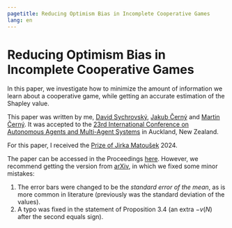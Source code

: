 ```yaml
---
pagetitle: Reducing Optimism Bias in Incomplete Cooperative Games
lang: en
---
```


# Reducing Optimism Bias in Incomplete Cooperative Games

In this paper, we investigate how to minimize the amount of information we
learn about a cooperative game, while getting an accurate estimation of the
Shapley value.

This paper was written by me, [David Sychrovský](https://kam.mff.cuni.cz/~sychrovsky/), [Jakub Černý](https://www.cernyjakub.com/) and [Martin Černý](https://kam.mff.cuni.cz/~cerny/).
It was accepted to the [23rd International Conference on Autonomous Agents and Multi-Agent Systems](https://www.aamas2024-conference.auckland.ac.nz/) in Auckland, New Zealand.

For this paper, I received the [Prize of Jirka Matoušek](https://www.mff.cuni.cz/en/kam/research/prize-of-jirka-matousek) 2024.

The paper can be accessed in the Proceedings [here](https://www.ifaamas.org/Proceedings/aamas2024/pdfs/p1847.pdf).
However, we recommend getting the version from [arXiv](https://arxiv.org/abs/2402.01930), in which we fixed some minor mistakes:

1. The error bars were changed to be the _standard error of the mean_, as is more common in literature (previously was the standard deviation of the values).
2. A typo was fixed in the statement of Proposition 3.4 (an extra $-v(N)$ after the second equals sign).
